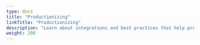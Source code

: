 ```yaml
---
type: docs
title: "Productionizing"
linkTitle: "Productionizing"
description: "Learn about integrations and best practices that help prepare Radius apps for production deployment"
weight: 200
---
```


<!-- fyi - Scopes and Traits topics have been removed here. If we need to add them back, see v0.11 release code. -->
